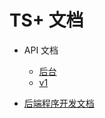 # TS+ 文档

- API 文档
	- [后台](admin)
    - [v1](api/v1)

- [后端程序开发文档](https://laravel-china.org/docs/5.3)
